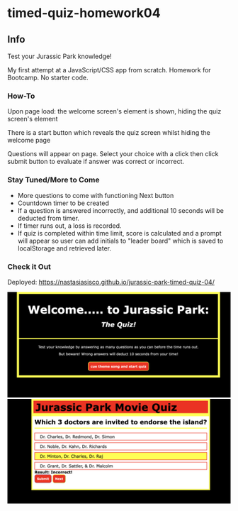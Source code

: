 # timed-quiz-homework04

## Info

Test your Jurassic Park knowledge!

My first attempt at a JavaScript/CSS app from scratch. Homework for Bootcamp. No starter code.

### How-To

Upon page load: the welcome screen's element is shown, hiding the quiz screen's element

There is a start button which reveals the quiz screen whilst hiding the welcome page

Questions will appear on page. Select your choice with a click then click submit button to evaluate if answer was correct or incorrect.

### Stay Tuned/More to Come

* More questions to come with functioning Next button
* Countdown timer to be created
* If a question is answered incorrectly, and additional 10 seconds will be deducted from timer.
* If timer runs out, a loss is recorded.
* If quiz is completed within time limit, score is calculated and a prompt will appear so user can add initials to "leader board" which is saved to localStorage and retrieved later.

### Check it Out

Deployed: <https://nastasiasisco.github.io/jurassic-park-timed-quiz-04/>

![Welcome Page](./assets/screenshots/welcome%20screenshot.png)
![Quiz Page](./assets/screenshots/quiz%20screenshot.png)

